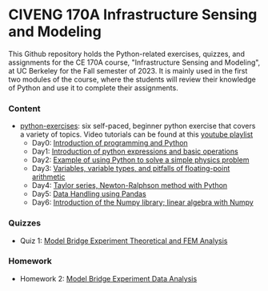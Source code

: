 # CIVENG 170A Infrastructure Sensing and Modeling
This Github repository holds the Python-related exercises, quizzes, and assignments for the CE 170A course, "Infrastructure Sensing and Modeling", at UC Berkeley for the Fall semester of 2023. It is mainly used in the first two modules of the course, where the students will review their knowledge of Python and use it to complete their assignments.

### Content
- [python-exercises](python-exercises): six self-paced, beginner python exercise that covers a variety of topics. Video tutorials can be found at this [youtube playlist](https://www.youtube.com/playlist?list=PLdML222URC1ZkKBuvMTNeLfv5LfiPZuyt)
  * Day0: [Introduction of programming and Python](https://github.com/UCB-CE170a/Fall2023/tree/main/PythonExercises/Day%200) 
  * Day1: [Introduction of python expressions and basic operations](https://github.com/UCB-CE170a/Fall2023/tree/main/PythonExercises/Day%201)
  * Day2: [Example of using Python to solve a simple physics problem](https://github.com/UCB-CE170a/Fall2023/tree/main/PythonExercises/Day%202) 
  * Day3: [Variables, variable types, and pitfalls of floating-point arithmetic](https://github.com/UCB-CE170a/Fall2023/tree/main/PythonExercises/Day%203)
  * Day4: [Taylor series, Newton-Ralphson method with Python](https://github.com/UCB-CE170a/Fall2023/tree/main/PythonExercises/Day%204)
  * Day5: [Data Handling using Pandas](https://github.com/UCB-CE170a/Fall2023/tree/main/PythonExercises/Day%205)
  * Day6: [Introduction of the Numpy library; linear algebra with Numpy](https://github.com/UCB-CE170a/Fall2023/tree/main/PythonExercises/Day%206) 


### Quizzes
  * Quiz 1: [Model Bridge Experiment Theoretical and FEM Analysis](https://github.com/UCB-CE170a/Fall2023/tree/main/Homework/Homework2)
  
### Homework
  * Homework 2: [Model Bridge Experiment Data Analysis](https://github.com/UCB-CE170a/Fall2023/tree/main/Homework/Homework2)
